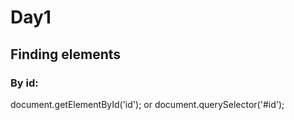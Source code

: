 <h1>Day1</h1>

<h2>Finding elements</h2>
<h3>By id:</h3>
document.getElementById('id'); 
or 
document.querySelector('#id');
